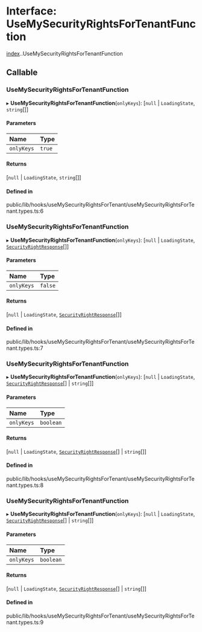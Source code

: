 # Interface: UseMySecurityRightsForTenantFunction

[index](../wiki/index).[<internal>](../wiki/index.%3Cinternal%3E).UseMySecurityRightsForTenantFunction

## Callable

### UseMySecurityRightsForTenantFunction

▸ **UseMySecurityRightsForTenantFunction**(`onlyKeys`): [``null`` \| `LoadingState`, `string`[]]

#### Parameters

| Name | Type |
| :------ | :------ |
| `onlyKeys` | ``true`` |

#### Returns

[``null`` \| `LoadingState`, `string`[]]

#### Defined in

public/lib/hooks/useMySecurityRightsForTenant/useMySecurityRightsForTenant.types.ts:6

### UseMySecurityRightsForTenantFunction

▸ **UseMySecurityRightsForTenantFunction**(`onlyKeys`): [``null`` \| `LoadingState`, [`SecurityRightResponse`](../wiki/index.%3Cinternal%3E.SecurityRightResponse)[]]

#### Parameters

| Name | Type |
| :------ | :------ |
| `onlyKeys` | ``false`` |

#### Returns

[``null`` \| `LoadingState`, [`SecurityRightResponse`](../wiki/index.%3Cinternal%3E.SecurityRightResponse)[]]

#### Defined in

public/lib/hooks/useMySecurityRightsForTenant/useMySecurityRightsForTenant.types.ts:7

### UseMySecurityRightsForTenantFunction

▸ **UseMySecurityRightsForTenantFunction**(`onlyKeys`): [``null`` \| `LoadingState`, [`SecurityRightResponse`](../wiki/index.%3Cinternal%3E.SecurityRightResponse)[] \| `string`[]]

#### Parameters

| Name | Type |
| :------ | :------ |
| `onlyKeys` | `boolean` |

#### Returns

[``null`` \| `LoadingState`, [`SecurityRightResponse`](../wiki/index.%3Cinternal%3E.SecurityRightResponse)[] \| `string`[]]

#### Defined in

public/lib/hooks/useMySecurityRightsForTenant/useMySecurityRightsForTenant.types.ts:8

### UseMySecurityRightsForTenantFunction

▸ **UseMySecurityRightsForTenantFunction**(`onlyKeys`): [``null`` \| `LoadingState`, [`SecurityRightResponse`](../wiki/index.%3Cinternal%3E.SecurityRightResponse)[] \| `string`[]]

#### Parameters

| Name | Type |
| :------ | :------ |
| `onlyKeys` | `boolean` |

#### Returns

[``null`` \| `LoadingState`, [`SecurityRightResponse`](../wiki/index.%3Cinternal%3E.SecurityRightResponse)[] \| `string`[]]

#### Defined in

public/lib/hooks/useMySecurityRightsForTenant/useMySecurityRightsForTenant.types.ts:9
